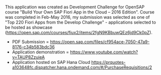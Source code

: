 This application was created as Development Challenge for OpenSAP course "Build Your Own SAP Fiori App in the Cloud – 2016 Edition". 
Course was completed in Feb-May 2016, my submission was selected as one of "Top 220 Fiori Apps from the Develop Challenge" - applications selected to be hosted as showcase  
(https://open.sap.com/courses/fiux2/items/2fgN9KBbuwQEz6jd9Ck0pZ). 

* PDF Submission = https://open.sap.com/files/cf954ace-7050-47a9-8176-c34b583bdc36
* Application demonstration = https://www.youtube.com/watch?v=TAUP8ZzuieA
* Application hosted on SAP Hana Cloud  https://prquotes-a103648fc.dispatcher.hana.ondemand.com/#/PurchaseRequisitions/2 

